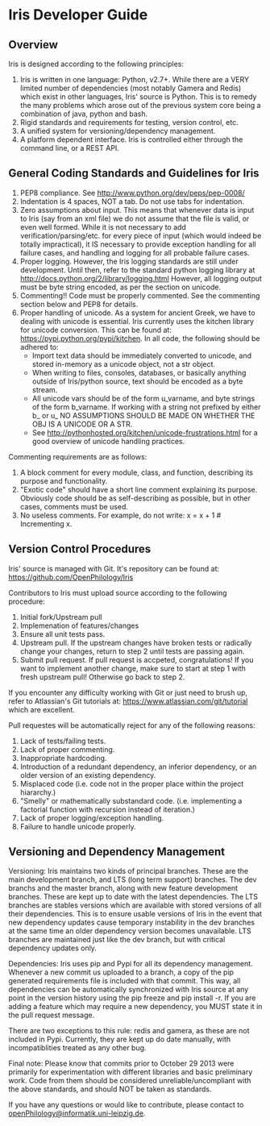 Iris Developer Guide
====================

Overview
--------

Iris is designed according to the following principles:

1. Iris is written in one language: Python, v2.7+. While there are a VERY limited number of dependencies (most notably Gamera and Redis) which exist in other languages, Iris' source is Python. This is to remedy the many problems which arose out of the previous system core being a combination of java, python and bash.
2. Rigid standards and requirements for testing, version control, etc. 
3. A unified system for versioning/dependency management.
4. A platform dependent interface. Iris is controlled either through the command line, or a REST API.

General Coding Standards and Guidelines for Iris
------------------------------------------------

1. PEP8 compliance. See http://www.python.org/dev/peps/pep-0008/
2. Indentation is 4 spaces, NOT a tab. Do not use tabs for indentation.
3. Zero assumptions about input. This means that whenever data is input to Iris (say from an xml file) we do not assume that the file is valid, or even well formed. While it is not necessary to add verification/parsing/etc. for every piece of input (which would indeed be totally impractical), it IS necessary to provide exception handling for all failure cases, and handling and logging for all probable failure cases.
4. Proper logging. However, the Iris logging standards are still under development. Until then, refer to the standard python logging library at http://docs.python.org/2/library/logging.html However, all logging output must be byte string encoded, as per the section on unicode.
5. Commenting!! Code must be properly commented. See the commenting section below and PEP8 for details.
6. Proper handling of unicode. As a system for ancient Greek, we have to dealing with unicode is essential. Iris currently uses the kitchen library for unicode conversion. This can be found at: https://pypi.python.org/pypi/kitchen. In all code, the following should be adhered to:
   * Import text data should be immediately converted to unicode, and stored in-memory as a unicode object, not a str object.
   * When writing to files, consoles, databases, or basically anything outside of Iris/python source, text should be encoded as a byte stream.
   * All unicode vars should be of the form u_varname, and byte strings of the form b_varname. If working with a string not prefixed by either b_ or u_ NO ASSUMPTIONS SHOULD BE MADE ON WHETHER THE OBJ IS A UNICODE OR A STR.
   * See http://pythonhosted.org/kitchen/unicode-frustrations.html for a good overview of unicode handling practices.

Commenting requirements are as follows:

1. A block comment for every module, class, and function, describing its purpose and functionality.
2. "Exotic code" should have a short line comment explaining its purpose. Obviously code should be as self-describing as possible, but in other cases, comments must be used.
3. No useless comments. For example, do not write: x = x + 1 # Incrementing x.

Version Control Procedures
--------------------------

Iris' source is managed with Git. It's repository can be found at: https://github.com/OpenPhilology/Iris

Contributors to Iris must upload source according to the following procedure:

1. Initial fork/Upstream pull
2. Implemenation of features/changes
3. Ensure all unit tests pass.
4. Upstream pull. If the upstream changes have broken tests or radically change your changes, return to step 2 until tests are passing again.
5. Submit pull request. If pull request is accpeted, congratulations! If you want to implement another change, make sure to start at step 1 with fresh upstream pull! Otherwise go back to step 2.

If you encounter any difficulty working with Git or just need to brush up, refer to Atlassian's Git tutorials at: https://www.atlassian.com/git/tutorial which are excellent.


Pull requestes will be automatically reject for any of the following reasons:

1. Lack of tests/failing tests.
2. Lack of proper commenting.
3. Inappropriate hardcoding.
4. Introduction of a redundant dependency, an inferior dependency, or an older version of an existing dependency.
5. Misplaced code (i.e. code not in the proper place within the project hiararchy.)
6. "Smelly" or mathematically substandard code. (i.e. implementing a factorial function with recursion instead of iteration.)
7. Lack of proper logging/exception handling.
8. Failure to handle unicode properly.


Versioning and Dependency Management
------------------------------------

Versioning:
Iris maintains two kinds of principal branches. These are the main development branch, and LTS (long term support) branches. The dev branchs and the master branch, along with new feature development branches. These are kept up to date with the latest dependencies.
The LTS branches are stables versions which are available with stored versions of all their dependencies. This is to ensure usable versions of Iris in the event that new dependency updates cause temporary instability in the dev branches at the same time an older dependency version becomes unavailable. LTS branches are maintained just like the dev branch, but with critical dependency updates only.

Dependencies:
Iris uses pip and Pypi for all its dependency management. Whenever a new commit us uploaded to a branch, a copy of the pip generated requirements file is included with that commit. This way, all dependencies can be automatically synchronized with Iris source at any point in the version history using the pip freeze and pip install -r.
If you are adding a feature which may require a new dependency, you MUST state it in the pull request message.

There are two exceptions to this rule: redis and gamera, as these are not included in Pypi. Currently, they are kept up do date manually, with incompatiblities treated as any other bug.

Final note: Please know that commits prior to October 29 2013 were primarily for experimentation with different libraries and basic preliminary work. Code from them should be considered unreliable/uncompliant with the above standards, and should NOT be taken as standards.

If you have any questions or would like to contribute, please contact to openPhilology@informatik.uni-leipzig.de.